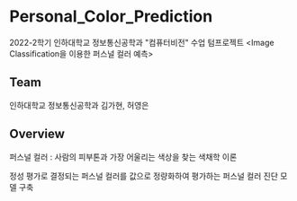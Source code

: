 # Personal_Color_Prediction
2022-2학기 인하대학교 정보통신공학과 "컴퓨터비전" 수업 텀프로젝트 <Image Classification을 이용한 퍼스널 컬러 예측>

## Team
인하대학교 정보통신공학과 김가현, 허영은

## Overview
퍼스널 컬러 : 사람의 피부톤과 가장 어울리는 색상을 찾는 색채학 이론

정성 평가로 결정되는 퍼스널 컬러를 값으로 정량화하여 평가하는 퍼스널 컬러 진단 모델 구축
